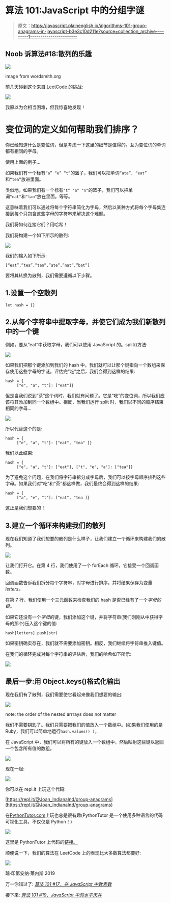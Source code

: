 # 算法 101:JavaScript 中的分组字谜

> 原文：<https://javascript.plainenglish.io/algorithms-101-group-anagrams-in-javascript-b3e3c10d211e?source=collection_archive---------1----------------------->

## Noob 诉算法#18:散列的乐趣

![](img/6b684df263344071dbda804451827c14.png)

image from wordsmith.org

前几天碰到[这个来自 LeetCode 的挑战:](https://leetcode.com/problems/group-anagrams/)

![](img/ca1e7b680892dc23e3def858f5ff9d22.png)

我原以为会相当困难，但我惊喜地发现！

# 变位词的定义如何帮助我们排序？

你已经知道什么是变位词，但是考虑一下这里的细节是值得的。互为变位词的单词都有相同的字母。

使用上面的例子…

如果我们有一个标有`“a” “e” “t”`的篮子，我们可以把单词`“ate”, “eat”` 和`“tea”`放进里面。

类似地，如果我们有一个标有`"t" "a" "n"`的篮子，我们可以把单词`"nat"`和`"tan"`放在里面，等等。

这意味着我们可以通过将每个字符串简化为字母，然后以某种方式将每个字母集连接到每个只包含这些字母的字符串来解决这个难题。

我们将如何连接它们？用哈希！

我们将构建一个如下所示的散列:

![](img/dba562d0bba17ea726cd1b0788b27b7d.png)

我们的输入如下所示:

`[“eat”,”tea”,”tan”,”ate”,”nat”,”bat”]`

要将其转换为散列，我们需要遵循以下步骤。

## 1.设置一个空散列

`let hash = {}`

## 2.从每个字符串中提取字母，并使它们成为我们新散列中的一个键

例如，要从“eat”中获取字母，我们可以使用 JavaScript 的。split()方法:

![](img/ee7b12031c64ff6f53c9ee8a5bb7fa7a.png)

如果我们把那个键添加到我们的 hash 中，我们就可以让那个键指向一个数组来保存使用这些字母的字谜。评估完“吃”之后，我们会得到这样的结果:

```
hash = {
     ["e", "a", "t"]: ["eat"]}
```

但是当我们说到“茶”这个词时，我们就有问题了。它是“吃”的变位词，所以我们应该将其添加到同一个数组中。相反，当我们运行 split 时，我们以不同的顺序结束相同的字母…

![](img/4c2bf444a2258d598a0261f7ce8ead17.png)

所以代替这个的是:

```
hash = {
     ["e", "a", "t"]: ["eat", "tea" ]}
```

我们以此结束:

```
hash = {
     ["e", "a", "t"]: ["eat"], ["t", "e", "a"]: ["tea"]}
```

为了避免这个问题，在我们将字符串拆分成字母后，我们可以按字母顺序排列这些字母。如果我们对“吃”和“茶”都这样做，我们最终会得到这样的结果:

```
hash = {
     ["a", "e", "t"]: ["eat", "tea ]}
```

这正是我们想要的！

## 3.建立一个循环来构建我们的散列

现在我们知道了我们想要的散列是什么样子，让我们建立一个循环来构建我们的散列。

![](img/08db87d3983433cf177f7341d9c50a05.png)

让我们打开它。在第 4 行，我们使用了一个 forEach 循环，它接受一个回调函数。

回调函数告诉我们拆分每个字符串，对字母进行排序，并将结果保存为变量 *letters。*

在第 7 行，我们使用一个三元函数来检查我们的 hash 是否已经有了一个*字母的键。*

如果它还没有一个*字母*的键，我们添加这个键，并将字符串(我们刚刚从中获得字母的那个)压入这个键的值:

```
hash[letters].push(str)
```

如果密钥确实存在，我们就不需要添加密钥。相反，我们继续将字符串推入键值。

在我们的循环完成对每个字符串的评估后，我们的哈希如下所示:

![](img/07ac286ddca8323af1f7eb021f1edca0.png)

## 最后一步:用 Object.keys()格式化输出

现在我们有了散列，我们需要使它看起来像我们想要的输出:

![](img/917e53a6bf89bef7a36ee28714d687ae.png)

note: the order of the nested arrrays does not matter

我们不需要钥匙了。我们只需要把我们的值放入一个数组中。(如果我们使用的是 Ruby，我们可以简单地运行`hash.values() )`。

在 JavaScript 中，我们可以将所有的键放入一个数组中，然后映射这些键以返回一个包含所有值的数组。

![](img/6641d80f944be29dfe031ea6cb926487.png)

现在一起:

![](img/5b4d10933a0aabe312249d5ea954c4d3.png)

你可以在 repl.it 上玩这个代码:

[https://repl.it/@Joan_IndianaInd/group-anagrams](https://repl.it/@Joan_IndianaInd/group-anagrams)

在[PythonTutor.com](http://www.pythontutor.com/)上玩也总是很有趣(PythonTutor 是一个使用多种语言的代码可视化工具，不仅仅是 Python！)

![](img/6472593d0fa3c0695aa4a2b043539b17.png)

这里是 PythonTutor 上代码的[链接。](http://www.pythontutor.com/visualize.html#code=%0Alet%20strs%20%3D%20%5B%22eat%22,%22tea%22,%22tan%22,%22ate%22,%22nat%22,%22bat%22%5D%0A%0Avar%20groupAnagrams%20%3D%20function%28strs%29%20%7B%0A%20%20%20%20let%20hash%20%3D%20%7B%7D%0A%0A%20%20%20%20strs.forEach%28str%20%3D%3E%20%7B%0A%20%20%20%20%20%20%20%20let%20letters%20%3D%20str.split%28''%29.sort%28%29%0A%0A%20%20%20%20%20%20%20%20hash%5Bletters%5D%20%3F%20hash%5Bletters%5D.push%28str%29%20%3A%20hash%5Bletters%5D%20%3D%20%5Bstr%5D%0A%20%20%20%20%7D%29%0A%0A%20%20%20%20const%20keys%20%3D%20Object.keys%28hash%29%3B%0A%20%20%20%20const%20values%20%3D%20keys.map%28function%28v%29%20%7B%20return%20hash%5Bv%5D%3B%20%7D%29%3B%0A%20%20%20%20return%20values%0A%0A%7D%3B%0A%0AgroupAnagrams%28strs%29%0A&cumulative=false&curInstr=29&heapPrimitives=nevernest&mode=display&origin=opt-frontend.js&py=js&rawInputLstJSON=%5B%5D&textReferences=false)

顺便说一下，我们的算法在 LeetCode 上的表现比大多数算法都要好:

![](img/c20e4a16aa4f4b076a844a2bb0005685.png)

琼·印第安纳·莱内斯 2019

万一你错过了: [*算法 101 #17，在 JavaScript 中数素数*](https://medium.com/javascript-in-plain-english/algorithms-101-count-primes-in-javascript-97f1ff85e040)

接下来: [*算法 101 #19、JavaScript 中的水平天井*](https://medium.com/@joanrigdon/algorithms-101-level-patio-in-javascript-c9e98696694e)